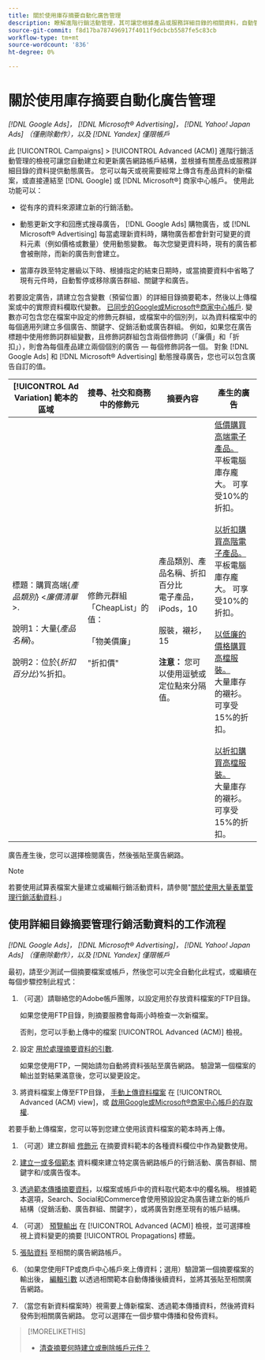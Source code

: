 ```yaml
---
title: 關於使用庫存摘要自動化廣告管理
description: 瞭解進階行銷活動管理，其可讓您根據產品或服務詳細目錄的相關資料，自動管理帳戶結構並提供動態廣告。
source-git-commit: f8d17ba787496917f4011f9dcbcb5587fe5c83cb
workflow-type: tm+mt
source-wordcount: '836'
ht-degree: 0%

---
```


# 關於使用庫存摘要自動化廣告管理

*[!DNL Google Ads]， [!DNL Microsoft® Advertising]， [!DNL Yahoo! Japan Ads] （僅刪除動作），以及 [!DNL Yandex] 僅限帳戶*

此 [!UICONTROL Campaigns] > [!UICONTROL Advanced (ACM)] 進階行銷活動管理的檢視可讓您自動建立和更新廣告網路帳戶結構，並根據有關產品或服務詳細目錄的資料提供動態廣告。 您可以每天或視需要經常上傳含有產品資料的新檔案，或直接連結至 [!DNL Google] 或 [!DNL Microsoft®] 商家中心帳戶。 使用此功能可以：

* 從有序的資料來源建立新的行銷活動。

* 動態更新文字和回應式搜尋廣告， [!DNL Google Ads] 購物廣告，或 [!DNL Microsoft® Advertising] 每當處理新資料時，購物廣告都會針對可變更的資料元素（例如價格或數量）使用動態變數。 每次您變更資料時，現有的廣告都會被刪除，而新的廣告則會建立。

* 當庫存跌至特定層級以下時、根據指定的結束日期時，或當摘要資料中省略了現有元件時，自動暫停或移除廣告群組、關鍵字和廣告。

若要設定廣告，請建立包含變數（預留位置）的詳細目錄摘要範本，然後以上傳檔案或中的實際資料欄取代變數。 [已同步的Google或Microsoft®商家中心帳戶](/help/search-social-commerce/campaign-management/accounts/merchant-account-manage.md). 變數亦可包含您在檔案中設定的修飾元群組，或檔案中的個別列，以為資料檔案中的每個適用列建立多個廣告、關鍵字、促銷活動或廣告群組。 例如，如果您在廣告標題中使用修飾詞群組變數，且修飾詞群組包含兩個修飾詞（「廉價」和「折扣」），則會為每個產品建立兩個個別的廣告 — 每個修飾詞各一個。 對象 [!DNL Google Ads] 和 [!DNL Microsoft® Advertising] 動態搜尋廣告，您也可以包含廣告自訂的值。

| [!UICONTROL Ad Variation] 範本的區域 | 搜尋、社交和商務中的修飾元 | 摘要內容 | 產生的廣告 |
|----|----|----|----|
| 標題：購買高端\{<i>產品類別</i>\} &lt;<i>廉價清單</i>>.<br><br>說明1：大量\{<i>產品名稱</i>\}。<br><br>說明2：位於\{<i>折扣百分比</i>\}%折扣。 | 修飾元群組「CheapList」的值：<br><br>「物美價廉」<br><br>&quot;折扣價&quot; | 產品類別、產品名稱、折扣百分比<br>電子產品，iPods，10<br><br>服裝，襯衫，15<br><br><b>注意：</b> 您可以使用逗號或定位點來分隔值。 | <u>低價購買高端電子產品。</u><br>平板電腦庫存龐大。 可享受10%的折扣。<br><br><u>以折扣購買高階電子產品。</u><br>平板電腦庫存龐大。 可享受10%的折扣。<br><br><u>以低廉的價格購買高檔服裝。</u><br>大量庫存的襯衫。 可享受15%的折扣。<br><br><u>以折扣購買高檔服裝。</u><br>大量庫存的襯衫。 可享受15%的折扣。 |

廣告產生後，您可以選擇檢閱廣告，然後張貼至廣告網路。

>[!NOTE]
>若要使用試算表檔案大量建立或編輯行銷活動資料，請參閱&quot;[關於使用大量表單管理行銷活動資料](/help/search-social-commerce/campaign-management/bulksheets/bulksheet-about.md).」

## 使用詳細目錄摘要管理行銷活動資料的工作流程

*[!DNL Google Ads]， [!DNL Microsoft® Advertising]， [!DNL Yahoo! Japan Ads] （僅刪除動作），以及 [!DNL Yandex] 僅限帳戶*

最初，請至少測試一個摘要檔案或帳戶，然後您可以完全自動化此程式，或繼續在每個步驟控制此程式：

1. （可選）請聯絡您的Adobe帳戶團隊，以設定用於存放資料檔案的FTP目錄。

   如果您使用FTP目錄，則摘要服務會每兩小時檢查一次新檔案。

   否則，您可以手動上傳中的檔案 [!UICONTROL Advanced (ACM)] 檢視。

1. 設定 [用於處理摘要資料的引數](feed-settings-manage.md#feed-data-settings).

   如果您使用FTP，一開始請勿自動將資料張貼至廣告網路。 驗證第一個檔案的輸出並對結果滿意後，您可以變更設定。

1. 將資料檔案上傳至FTP目錄， [手動上傳資料檔案](feed-files-manage.md) 在 [!UICONTROL Advanced (ACM) view]，或 [啟用Google或Microsoft®商家中心帳戶的存取權](/help/search-social-commerce/campaign-management/accounts/merchant-account-manage.md).

若要手動上傳檔案，您可以等到您建立使用該資料檔案的範本時再上傳。

1. （可選）建立群組 [修飾元](modifiers-manage.md) 在摘要資料範本的各種資料欄位中作為變數使用。

1. [建立一或多個範本](ad-templates/ad-template-manage.md) 資料欄來建立特定廣告網路帳戶的行銷活動、廣告群組、關鍵字和/或廣告復本。

1. [透過範本傳播摘要資料](feed-data-propagate.md)，以檔案或帳戶中的資料取代範本中的欄名稱。 根據範本選項，Search、Social和Commerce會使用預設設定為廣告建立新的帳戶結構（促銷活動、廣告群組、關鍵字），或將廣告對應至現有的帳戶結構。

1. （可選） [預覽輸出](propagated-data-view.md) 在 [!UICONTROL Advanced (ACM)] 檢視，並可選擇檢視上資料變更的摘要 [!UICONTROL Propagations] 標籤。

1. [張貼資料](propagated-data-post.md) 至相關的廣告網路帳戶。

1. （如果您使用FTP或商戶中心帳戶來上傳資料；選用）驗證第一個摘要檔案的輸出後， [編輯引數](feed-settings-manage.md#feed-data-settings) 以透過相關範本自動傳播後續資料，並將其張貼至相關廣告網路。

1. （當您有新資料檔案時）視需要上傳新檔案、透過範本傳播資料，然後將資料發佈到相關廣告網路。 您可以選擇在一個步驟中傳播和發佈資料。

>[!MORELIKETHIS]
>
>* [清查摘要何時建立或刪除帳戶元件？](when-are-components-created-deleted.md)
